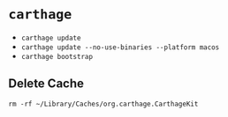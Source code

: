 # `carthage`

- `carthage update`
- `carthage update --no-use-binaries --platform macos`
- `carthage bootstrap`

## Delete Cache

	rm -rf ~/Library/Caches/org.carthage.CarthageKit
